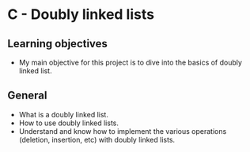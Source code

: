 # C - Doubly linked lists

## Learning objectives
- My main objective for this project is to dive into the basics of doubly linked list.

## General
- What is a doubly linked list.
- How to use doubly linked lists.
- Understand and know how to implement the various operations (deletion, insertion, etc) with doubly linked lists.